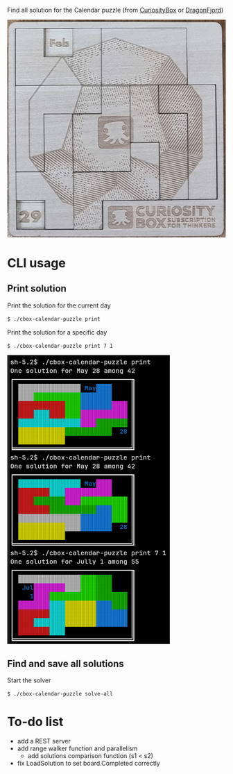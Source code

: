 
Find all solution for the Calendar puzzle (from [CuriosityBox](https://www.curiositybox.com/collections/puzzles) or [DragonFjord](https://www.dragonfjord.com/product/a-puzzle-a-day/))

![Puzzle from CuriosityBox](.doc/puzzle.jpg)

# CLI usage

## Print solution

Print the solution for the current day

```sh
$ ./cbox-calendar-puzzle print
```

Print the solution for a specific day

```sh
$ ./cbox-calendar-puzzle print 7 1
```

![example of print output](.doc/cli-print-example.png)

## Find and save all solutions

Start the solver

```sh
$ ./cbox-calendar-puzzle solve-all
```

# To-do list

* add a REST server
* add range walker function and parallelism
  * add solutions comparison function (s1 < s2)
* fix LoadSolution to set board.Completed correctly
